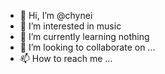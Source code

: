 - 👋 Hi, I’m @chynei
- 👀 I’m interested in music
- 🌱 I’m currently learning nothing
- 💞️ I’m looking to collaborate on ...
- 📫 How to reach me ...

<!---
chynei/chynei is a ✨ special ✨ repository because its `README.md` (this file) appears on your GitHub profile.
You can click the Preview link to take a look at your changes.
--->
